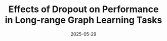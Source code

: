 ---
title: "Effects of Dropout on Performance in Long-range Graph Learning Tasks"
collection: publications
category: preprint
permalink: /publication/edge-dropping
excerpt: "Message Passing Neural Networks (MPNNs) are a class of Graph Neural Networks (GNNs) that propagate information across the graph via local neighborhoods. The scheme gives rise to two key challenges: over-smoothing and over-squashing. While several Dropout-style algorithms, such as DropEdge and DropMessage, have successfully addressed over-smoothing, their impact on over-squashing remains largely unexplored. This represents a critical gap in the literature, as failure to mitigate over-squashing would make these methods unsuitable for long-range tasks &ndash; the intended use case of deep MPNNs. In this work, we study the aforementioned algorithms, and closely related edge-dropping algorithms &ndash; DropNode, DropAgg and DropGNN &ndash; in the context of over-squashing. We present theoretical results showing that DropEdge-variants reduce sensitivity between distant nodes, limiting their suitability for long-range tasks. To address this, we introduce DropSens, a sensitivity-aware variant of DropEdge that explicitly controls the proportion of information lost due to edge-dropping, thereby increasing sensitivity to distant nodes despite dropping the same number of edges. Our experiments on long-range synthetic and real-world datasets confirm the predicted limitations of existing edge-dropping and feature-dropping methods. Moreover, DropSens consistently outperforms graph rewiring techniques designed to mitigate over-squashing, suggesting that simple, targeted modifications can substantially improve a model's ability to capture long-range interactions. Our conclusions highlight the need to re-evaluate and re-design existing methods for training deep GNNs, with a renewed focus on modelling long-range interactions."
date: "2025-05-29"
paperurl: "https://arxiv.org/abs/2502.07364"
citation: "<b>Singh, J.</b>, Jiang, K., Paige, B. &amp; Toni, L. (2025). Effects of Dropout on Performance in Long-range Graph Learning Tasks."
---